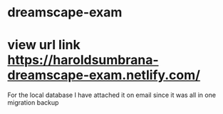 # dreamscape-exam
# view url link https://haroldsumbrana-dreamscape-exam.netlify.com/
For the local database I have attached it on email since it was all in one migration backup
